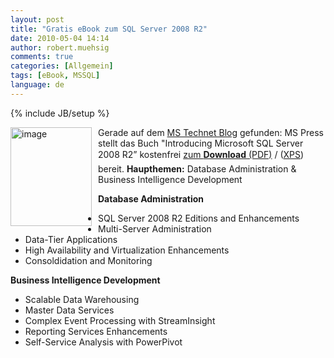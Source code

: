 ```yaml
---
layout: post
title: "Gratis eBook zum SQL Server 2008 R2"
date: 2010-05-04 14:14
author: robert.muehsig
comments: true
categories: [Allgemein]
tags: [eBook, MSSQL]
language: de
---
```

{% include JB/setup %}
<p><a href="{{BASE_PATH}}/assets/wp-images-de/image965.png"><img style="border-bottom: 0px; border-left: 0px; margin: 0px 10px 0px 0px; display: inline; border-top: 0px; border-right: 0px" title="image" border="0" alt="image" align="left" src="{{BASE_PATH}}/assets/wp-images-de/image_thumb150.png" width="130" height="158" /></a> </p>  <p></p>  <p>Gerade auf dem <a href="http://blogs.technet.com/austria/archive/2010/05/04/sql-server-2008-r2-ebook.aspx">MS Technet Blog</a> gefunden: MS Press stellt das Buch "Introducing Microsoft SQL Server 2008 R2” kostenfrei <a href="http://go.microsoft.com/fwlink/?LinkId=189147">zum <strong>Download</strong> (PDF)</a> / (<a href="http://go.microsoft.com/fwlink/?LinkId=189148">XPS</a>) bereit. <strong>Haupthemen:</strong> Database Administration &amp; Business Intelligence Development    <br /></p>  <p><strong>Database Administration</strong></p>  <ul>   <li>SQL Server 2008 R2 Editions and Enhancements </li>    <li>Multi-Server Administration </li>    <li>Data-Tier Applications </li>    <li>High Availability and Virtualization Enhancements </li>    <li>Consoldidation and Monitoring</li> </ul>  <p><strong>Business Intelligence Development</strong></p>  <ul>   <li>Scalable Data Warehousing </li>    <li>Master Data Services </li>    <li>Complex Event Processing with StreamInsight </li>    <li>Reporting Services Enhancements </li>    <li>Self-Service Analysis with PowerPivot</li> </ul>
